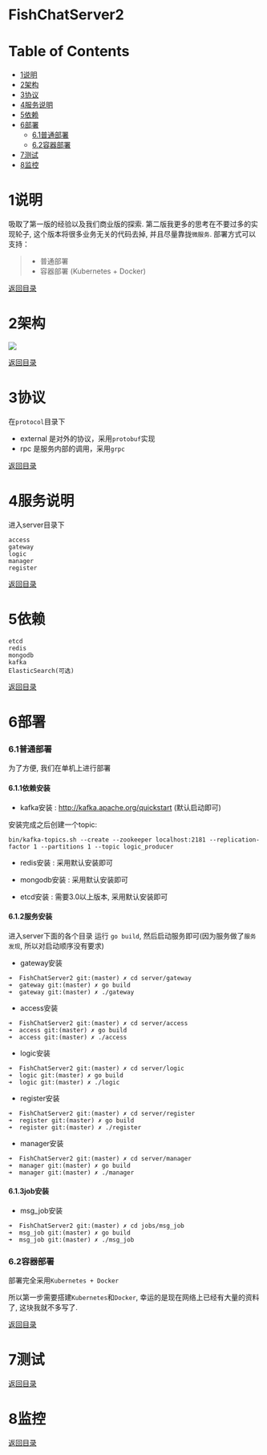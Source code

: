 # FishChatServer2


Table of Contents
=================
* [1说明](#1说明)
* [2架构](#2架构)
* [3协议](#3协议)
* [4服务说明](#4服务说明)
* [5依赖](#5依赖)
* [6部署](#6部署)
    * [6.1普通部署](#6.1普通部署)
    * [6.2容器部署](#6.2容器部署)
* [7测试](#7测试)
* [8监控](#8监控)


1说明
======
吸取了第一版的经验以及我们商业版的探索. 第二版我更多的思考在不要过多的实现轮子, 这个版本将很多业务无关的代码去掉, 并且尽量靠拢`微服务`.
部署方式可以支持：
> * 普通部署
> * 容器部署 (Kubernetes + Docker)

[返回目录](#table-of-contents)

2架构
======

![](./doc/architecture.png)

[返回目录](#table-of-contents)

3协议
======
在`protocol`目录下

* external 是对外的协议，采用`protobuf`实现
* rpc 是服务内部的调用，采用`grpc`

[返回目录](#table-of-contents)

4服务说明
======
进入server目录下

```shell
access
gateway
logic
manager
register
```

[返回目录](#table-of-contents)

5依赖
======
```shell
etcd
redis
mongodb
kafka
ElasticSearch(可选)
```

[返回目录](#table-of-contents)

6部署
======

### 6.1普通部署

为了方便, 我们在单机上进行部署

#### 6.1.1依赖安装

* kafka安装 : http://kafka.apache.org/quickstart (默认启动即可)

安装完成之后创建一个topic:

```shell
bin/kafka-topics.sh --create --zookeeper localhost:2181 --replication-factor 1 --partitions 1 --topic logic_producer
```

* redis安装 : 采用默认安装即可

* mongodb安装 : 采用默认安装即可

* etcd安装 : 需要3.0以上版本, 采用默认安装即可

#### 6.1.2服务安装

进入server下面的各个目录 运行 `go build`, 然后启动服务即可(因为服务做了`服务发现`, 所以对启动顺序没有要求)

* gateway安装

```shell
➜  FishChatServer2 git:(master) ✗ cd server/gateway 
➜  gateway git:(master) ✗ go build
➜  gateway git:(master) ✗ ./gateway 
```

* access安装

```shell
➜  FishChatServer2 git:(master) ✗ cd server/access 
➜  access git:(master) ✗ go build
➜  access git:(master) ✗ ./access 
```

* logic安装

```shell
➜  FishChatServer2 git:(master) ✗ cd server/logic 
➜  logic git:(master) ✗ go build
➜  logic git:(master) ✗ ./logic 
```


* register安装

```shell
➜  FishChatServer2 git:(master) ✗ cd server/register 
➜  register git:(master) ✗ go build
➜  register git:(master) ✗ ./register 
```

* manager安装

```shell
➜  FishChatServer2 git:(master) ✗ cd server/manager 
➜  manager git:(master) ✗ go build
➜  manager git:(master) ✗ ./manager 
```

#### 6.1.3job安装

* msg_job安装

```shell
➜  FishChatServer2 git:(master) ✗ cd jobs/msg_job 
➜  msg_job git:(master) ✗ go build
➜  msg_job git:(master) ✗ ./msg_job 
```

### 6.2容器部署

部署完全采用`Kubernetes + Docker`

所以第一步需要搭建`Kubernetes`和`Docker`, 幸运的是现在网络上已经有大量的资料了, 这块我就不多写了.

[返回目录](#table-of-contents)


7测试
======

[返回目录](#table-of-contents)

8监控
======

[返回目录](#table-of-contents)